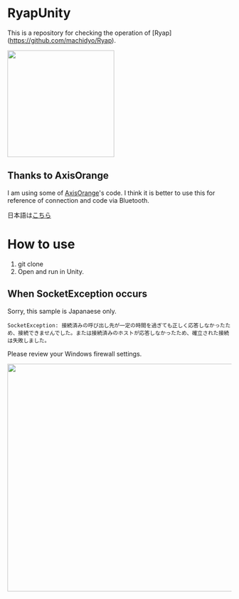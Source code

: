 # RyapUnity
This is a repository for checking the operation of [Ryap] (https://github.com/machidyo/Ryap).

<img src="https://user-images.githubusercontent.com/1772636/113173226-22ac7d00-9284-11eb-9c0f-ec699440feef.gif" width=240 />

## Thanks to AxisOrange 
I am using some of [AxisOrange](https://github.com/naninunenoy/AxisOrange)'s code. I think it is better to use this for reference of connection and code via Bluetooth.

日本語は[こちら](https://github.com/machidyo/RyapUnity/blob/master/README.jp.md)

# How to use
1. git clone
2. Open and run in Unity.

## When SocketException occurs
Sorry, this sample is Japanaese only.
```
SocketException: 接続済みの呼び出し先が一定の時間を過ぎても正しく応答しなかったため、接続できませんでした。または接続済みのホストが応答しなかったため、確立された接続は失敗しました。
```

Please review your Windows firewall settings.

<img src="https://user-images.githubusercontent.com/1772636/111017109-cb3d8e80-83f4-11eb-9332-92aac86aa45c.jpg" width=512 />
